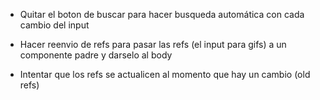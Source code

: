 - Quitar el boton de buscar para hacer busqueda automática con cada cambio del input 

- Hacer reenvio de refs para pasar las refs (el input para gifs) a un componente padre y darselo al body

- Intentar que los refs se actualicen al momento que hay un cambio (old refs)